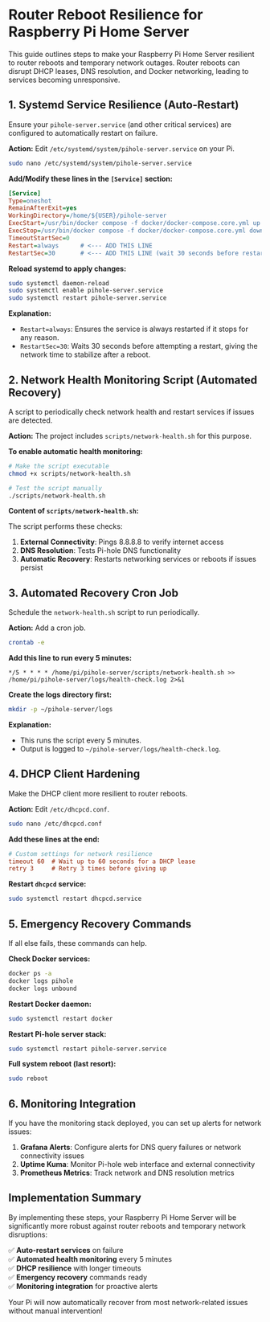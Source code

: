 # Router Reboot Resilience for Raspberry Pi Home Server

This guide outlines steps to make your Raspberry Pi Home Server resilient to router reboots and temporary network outages. Router reboots can disrupt DHCP leases, DNS resolution, and Docker networking, leading to services becoming unresponsive.

## 1. Systemd Service Resilience (Auto-Restart)

Ensure your `pihole-server.service` (and other critical services) are configured to automatically restart on failure.

**Action:** Edit `/etc/systemd/system/pihole-server.service` on your Pi.

```bash
sudo nano /etc/systemd/system/pihole-server.service
```

**Add/Modify these lines in the `[Service]` section:**

```ini
[Service]
Type=oneshot
RemainAfterExit=yes
WorkingDirectory=/home/${USER}/pihole-server
ExecStart=/usr/bin/docker compose -f docker/docker-compose.core.yml up -d
ExecStop=/usr/bin/docker compose -f docker/docker-compose.core.yml down
TimeoutStartSec=0
Restart=always      # <--- ADD THIS LINE
RestartSec=30       # <--- ADD THIS LINE (wait 30 seconds before restarting)
```

**Reload systemd to apply changes:**

```bash
sudo systemctl daemon-reload
sudo systemctl enable pihole-server.service
sudo systemctl restart pihole-server.service
```

**Explanation:**
- `Restart=always`: Ensures the service is always restarted if it stops for any reason.
- `RestartSec=30`: Waits 30 seconds before attempting a restart, giving the network time to stabilize after a reboot.

## 2. Network Health Monitoring Script (Automated Recovery)

A script to periodically check network health and restart services if issues are detected.

**Action:** The project includes `scripts/network-health.sh` for this purpose.

**To enable automatic health monitoring:**

```bash
# Make the script executable
chmod +x scripts/network-health.sh

# Test the script manually
./scripts/network-health.sh
```

**Content of `scripts/network-health.sh`:**

The script performs these checks:
1. **External Connectivity**: Pings 8.8.8.8 to verify internet access
2. **DNS Resolution**: Tests Pi-hole DNS functionality
3. **Automatic Recovery**: Restarts networking services or reboots if issues persist

## 3. Automated Recovery Cron Job

Schedule the `network-health.sh` script to run periodically.

**Action:** Add a cron job.

```bash
crontab -e
```

**Add this line to run every 5 minutes:**

```cron
*/5 * * * * /home/pi/pihole-server/scripts/network-health.sh >> /home/pi/pihole-server/logs/health-check.log 2>&1
```

**Create the logs directory first:**

```bash
mkdir -p ~/pihole-server/logs
```

**Explanation:**
- This runs the script every 5 minutes.
- Output is logged to `~/pihole-server/logs/health-check.log`.

## 4. DHCP Client Hardening

Make the DHCP client more resilient to router reboots.

**Action:** Edit `/etc/dhcpcd.conf`.

```bash
sudo nano /etc/dhcpcd.conf
```

**Add these lines at the end:**

```ini
# Custom settings for network resilience
timeout 60  # Wait up to 60 seconds for a DHCP lease
retry 3     # Retry 3 times before giving up
```

**Restart `dhcpcd` service:**

```bash
sudo systemctl restart dhcpcd.service
```

## 5. Emergency Recovery Commands

If all else fails, these commands can help.

**Check Docker services:**

```bash
docker ps -a
docker logs pihole
docker logs unbound
```

**Restart Docker daemon:**

```bash
sudo systemctl restart docker
```

**Restart Pi-hole server stack:**

```bash
sudo systemctl restart pihole-server.service
```

**Full system reboot (last resort):**

```bash
sudo reboot
```

## 6. Monitoring Integration

If you have the monitoring stack deployed, you can set up alerts for network issues:

1. **Grafana Alerts**: Configure alerts for DNS query failures or network connectivity issues
2. **Uptime Kuma**: Monitor Pi-hole web interface and external connectivity
3. **Prometheus Metrics**: Track network and DNS resolution metrics

## Implementation Summary

By implementing these steps, your Raspberry Pi Home Server will be significantly more robust against router reboots and temporary network disruptions:

✅ **Auto-restart services** on failure  
✅ **Automated health monitoring** every 5 minutes  
✅ **DHCP resilience** with longer timeouts  
✅ **Emergency recovery** commands ready  
✅ **Monitoring integration** for proactive alerts  

Your Pi will now automatically recover from most network-related issues without manual intervention!